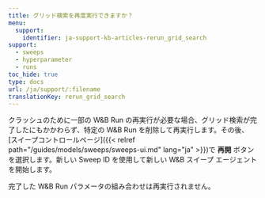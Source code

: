```yaml
---
title: グリッド検索を再度実行できますか？
menu:
  support:
    identifier: ja-support-kb-articles-rerun_grid_search
support:
  - sweeps
  - hyperparameter
  - runs
toc_hide: true
type: docs
url: /ja/support/:filename
translationKey: rerun_grid_search
---
```

クラッシュのために一部の W&B Run の再実行が必要な場合、グリッド検索が完了したにもかかわらず、特定の W&B Run を削除して再実行します。その後、[スイープコントロールページ]({{< relref path="/guides/models/sweeps/sweeps-ui.md" lang="ja" >}})で **再開** ボタンを選択します。新しい Sweep ID を使用して新しい W&B スイープ エージェントを開始します。

完了した W&B Run パラメータの組み合わせは再実行されません。